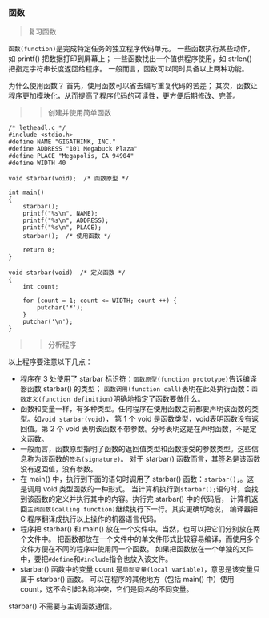### 函数

> 复习函数 

`函数(function)`是完成特定任务的独立程序代码单元。
一些函数执行某些动作，如 printf() 把数据打印到屏幕上；
一些函数找出一个值供程序使用，如 strlen() 把指定字符串长度返回给程序。
一般而言，函数可以同时具备以上两种功能。

为什么使用函数？
首先，使用函数可以省去编写重复代码的苦差；
其次，函数让程序更加模块化，从而提高了程序代码的可读性，更方便后期修改、完善。

>> 创建并使用简单函数
	
```
/* letheadl.c */
#include <stdio.h>
#define NAME "GIGATHINK, INC."
#define ADDRESS "101 Megabuck Plaza"
#define PLACE "Megapolis, CA 94904"
#define WIDTH 40

void starbar(void);  /* 函数原型 */

int main()
{
	starbar();
	printf("%s\n", NAME);
	printf("%s\n", ADDRESS);
	printf("%s\n", PLACE);
	starbar();  /* 使用函数 */

	return 0;
}

void starbar(void)  /* 定义函数 */
{
	int count;

	for (count = 1; count <= WIDTH; count ++) {
		putchar('*');
	}
	putchar('\n');
}
```

>> 分析程序

以上程序要注意以下几点：
* 程序在 3 处使用了 starbar 标识符：`函数原型(function prototype)`告诉编译器函数 starbar() 的类型；
  `函数调用(function call)`表明在此处执行函数：`函数定义(function definition)`明确地指定了函数要做什么。
* 函数和变量一样，有多种类型。任何程序在使用函数之前都要声明该函数的类型。如`void starbar(void)`，
  第 1 个 void 是函数类型，void表明函数没有返回值。第 2 个 void 表明该函数不带参数。分号表明这是在声明函数，不是定义函数。
* 一般而言，函数原型指明了函数的返回值类型和函数接受的参数类型。这些信息称为该函数的`签名(signature)`。
  对于 starbar() 函数而言，其签名是该函数没有返回值，没有参数。
* 在 main() 中，执行到下面的语句时调用了 starbar() 函数：`starbar();`。这是调用 void 类型函数的一种形式。
  当计算机执行到`starbar();`语句时，会找到该函数的定义并执行其中的内容。执行完 starbar() 中的代码后，
  计算机返回`主调函数(calling function)`继续执行下一行。其实更确切地说，
  编译器把 C 程序翻译成执行以上操作的机器语言代码。
* 程序把 starbar() 和 main() 放在一个文件中。当然，也可以把它们分别放在两个文件中。
  把函数都放在一个文件中的单文件形式比较容易编译，而使用多个文件方便在不同的程序中使用同一个函数。
  如果把函数放在一个单独的文件中，要把`#define`和`#include`指令也放入该文件。
* starbar() 函数中的变量 count 是`局部变量(local variable)`，意思是该变量只属于 starbar() 函数。
  可以在程序的其他地方（包括 main() 中）使用 count，这不会引起名称冲突，它们是同名的不同变量。

starbar() 不需要与主调函数通信。
